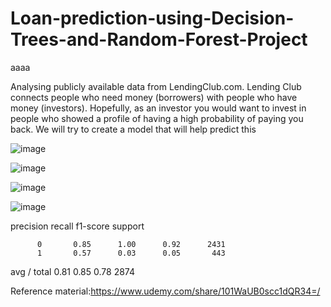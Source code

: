 # Loan-prediction-using-Decision-Trees-and-Random-Forest-Project
aaaa

Analysing publicly available data from LendingClub.com. Lending Club connects people who need money (borrowers) with people who have money (investors). Hopefully, as an investor you would want to invest in people who showed a profile of having a high probability of paying you back. We will try to create a model that will help predict this



![image](https://user-images.githubusercontent.com/48589838/77820308-4c7a1380-7107-11ea-8ab5-007c7140fad5.png)

![image](https://user-images.githubusercontent.com/48589838/77820310-50a63100-7107-11ea-82a1-ca735e286380.png)

![image](https://user-images.githubusercontent.com/48589838/77820311-5439b800-7107-11ea-937b-d4ba73efc820.png)

![image](https://user-images.githubusercontent.com/48589838/77820316-5734a880-7107-11ea-8e76-a100d8556ea0.png)


  precision    recall  f1-score   support

          0       0.85      1.00      0.92      2431
          1       0.57      0.03      0.05       443


avg / total       0.81      0.85      0.78      2874


Reference material:https://www.udemy.com/share/101WaUB0scc1dQR34=/
